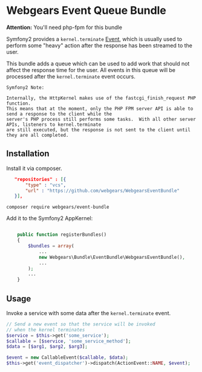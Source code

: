 # Webgears Event Queue Bundle


**Attention:** You'll need php-fpm for this bundle

Symfony2 provides a `kernel.terminate` [Event](http://symfony.com/doc/current/components/http_kernel/introduction.html#the-kernel-terminate-event),
which is usually used to perform some "heavy" action after the response has been streamed to the user.

This bundle adds a queue which can be used to add work that should not affect the response time for the user.
All events in this queue will be processed after the `kernel.terminate` event occurs.

```
Symfony2 Note:

Internally, the HttpKernel makes use of the fastcgi_finish_request PHP function.
This means that at the moment, only the PHP FPM server API is able to send a response to the client while the
server's PHP process still performs some tasks.  With all other server APIs, listeners to kernel.terminate
are still executed, but the response is not sent to the client until they are all completed.
```

## Installation

Install it via composer.

```json
   "repositories" : [{
       "type" : "vcs",
       "url" : "https://github.com/webgears/WebgearsEventBundle"
   }],
```

`composer require webgears/event-bundle`

Add it to the Symfony2 AppKernel:

```php

    public function registerBundles()
    {
        $bundles = array(
            ...
            new Webgears\Bundle\EventBundle\WebgearsEventBundle(),
            ...
        );
        ...
    }
```

## Usage

Invoke a service with some data after the `kernel.terminate` event.

```php
// Send a new event so that the service will be invoked
// when the kernel terminates
$service = $this->get('some_service');
$callable = [$service, 'some_service_method'];
$data = [$arg1, $arg2, $arg3];

$event = new CallableEvent($callable, $data);
$this->get('event_dispatcher')->dispatch(ActionEvent::NAME, $event);
```
